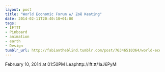 ```yaml
---
layout: post
title: "World Economic Forum w/ Zoë Keating"
date: 2014-02-11T20:40:18+01:00
tags:
- IFTTT
- Pinboard
- animation
- earth
- Design
tumblr_url: http://fabiantheblind.tumblr.com/post/76346510364/world-economic-forum-w-zoe-keating
---
```

February 10, 2014 at 01:50PM
Leaphttp://ift.tt/1aJ6PyM
